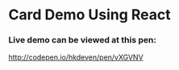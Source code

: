 # Card Demo Using React

### Live demo can be viewed at this pen:
http://codepen.io/hkdeven/pen/vXGVNV
